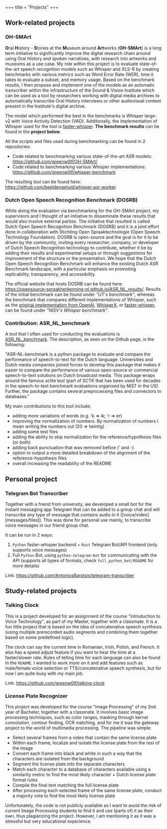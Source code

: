 +++
title = "Projects"
+++

## Work-related projects

### OH-SMArt

**O**ral **H**istory - **S**tories at the **M**useum around **Art**works (**OH-SMArt**) is a long term initiative to significantly improve the digital research chain around using Oral History and spoken narratives, with research into artworks and museums as a use case. My role within this project is to evaluate state-of-the-art speech recognition models such as Whisper and XLS-R by creating benchmarks with various metrics such as Word Error Rate (WER), time it takes to evaluate a subset, and memory usage. Based on the benchmark results, I then propose and implement one of the models as an automatic transcriber within the infrastructure of the Sound & Vision Institute which can be used as a tool by researchers working with digital media archives to automatically transcribe Oral History interviews or other audiovisual content present in the Institute's digital archive.

The model which performed the best in the benchmarks is Whisper large-v2 with Voice Activity Detection (VAD). Additionally, the implementation of Whisper used for the tool is [faster-whisper](https://github.com/SYSTRAN/faster-whisper). **The benchmark results** can be found in the **project below**.

All the scripts and files used during benchmarking can be found in 2 repositories:
- Code related to benchmarking various state-of-the-art ASR models: https://github.com/greenw0lf/OH-SMArt/
- Code related to benchmarking various Whisper implementations: https://github.com/greenw0lf/whisper-benchmark

The resulting tool can be found here: https://github.com/beeldengeluid/whisper-asr-worker.

### Dutch Open Speech Recognition Benchmark (DOSRB)

While doing the evaluation via benchmarking for the OH-SMArt project, my supervisors and I thought of an initiative to disseminate these results that would also involve external parties. The initiative that resulted is called Dutch Open Speech Recognition Benchmark (DOSRB) and it is a joint effort done in collaboration with Stichting Open Spraaktechnologie (Open Speech Technology Foundation). DOSRB is open-source and the goal is for it to be driven by the community, inviting every researcher, company, or developer of Dutch Speech Recognition technology to contribute, whether it be by adding their results and experimental setups or through suggestions for improvement of the structure or the presentation. We hope that the Dutch Open Speech Recognition Benchmark will enhance the existing Dutch ASR Benchmark landscape, with a particular emphasis on promoting replicability, transparency, and accessibility.

The official website that hosts DOSRB can be found here: https://opensource-spraakherkenning-nl.github.io/ASR_NL_results/. Results of the initial benchmark can be found under *"UT's benchmark"*, whereas the benchmark that compares different implementations of Whisper, such as the [original implementation from OpenAI](https://github.com/openai/whisper), [WhisperX](https://github.com/m-bain/whisperX), or [faster-whisper](https://github.com/SYSTRAN/faster-whisper), can be found under *"NISV's Whisper benchmark"*.

### Contribution: ASR_NL_benchmark

A tool that I often used for conducting the evaluations is [ASR_NL_benchmark](https://github.com/opensource-spraakherkenning-nl/ASR_NL_benchmark). The description, as seen on the Github page, is the following:

"ASR-NL-benchmark is a python package to evaluate and compare the performance of speech-to-text for the Dutch language. Universities and Dutch media companies joined forces to develop this package that makes it easier to compare the performance of various open-source or commercial speech-to-text solutions on Dutch broadcast media. This package wraps around the famous sclite tool (part of SCTK that has been used for decades in the speech-to-text benchmark evaluations organised by NIST in the US). Further, the package contains several preprocessing files and connectors to databases."

My main contributions to this tool include:
- adding more variations of words (e.g. 'k => ik; 'r => er)
- improving the normalization of numbers. By normalization of numbers I mean writing the numbers out (20 => twintig)
- adding some test files
- adding the ability to skip normalization for the reference/hypothesis files (or both)
- adding back punctuation that was removed before (' and -)
- option to output a more detailed breakdown of the alignment of the reference-hypothesis files
- overall increasing the readability of the README

## Personal project

### Telegram Bot Transcriber

Together with a friend from university, we developed a small bot for the instant messaging app Telegram that can be added to a group chat and will transcribe any type of message that contains audio in it ([voice/video] [messages/files]). This was done for personal use mainly, to transcribe voice messages in our friend group chat.

It can be run in 2 ways:
1. `Python` faster-whisper backend + `Rust` Telegram Bot/API frontend (only supports voice messages)
2. Full `Python` Bot, using `python-telegram-bot` for communicating with the API (supports all types of formats, check `full_python_bot/README` for more details)

Link: https://github.com/AntoniosBarotsis/telegram-transcriber

## Study-related projects

### Talking Clock

This is a project developed for an assignment of the course "Introduction to Voice Technology", as part of my Master, together with a classmate. It is a fun little project that is based on the idea of concatenative speech synthesis (using multiple prerecorded audio segments and combining them together based on some predefined logic).

The clock can say the current time in Romanian, Irish, Polish, and French. It also has a speed adjust feature if you want to hear the time at a faster/slower rate. Rules of telling time for each language can also be found in the `README`. I wanted to work more on it and add features such as male/female voice selection or TTS/concatenative speech synthesis, but for now I am quite busy with my main job.

Link: https://github.com/greenw0lf/talking-clock

### License Plate Recognizer

This project was developed for the course "Image Processing" of my 2nd year of Bachelor, together with a classmate. It involves basic image processing techniques, such as color ranges, masking through kernel convolution, contour finding, OCR matching, and for me it was the gateway project to the world of multimedia processing. The pipeline was simple:
- Select several frames from a video that contain the same license plate
- Within each frame, localize and isolate the license plate from the rest of the image
- Convert each frame into black and white in such a way that the characters are isolated from the background
- Segment the license plate into the separate characters
- Match each character to a database of characters available using a similarity metric to find the most likely character + Dutch license plate format rules
- Compile the final text matching the full license plate
- After processing each selected frame of the same license plate, conduct a majority vote to find the most likely license plate

Unfortunately, the code is not publicly available as I want to avoid the risk of current Image Processing students to find it and use (parts of) it as their own, thus plagiarizing the project. However, I am mentioning it as it was a stressful but very educational experience.

